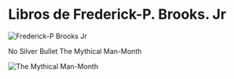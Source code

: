 # Libros de  Frederick-P. Brooks. Jr
![Frederick-P  Brooks  Jr](https://github.com/user-attachments/assets/da0a45e4-90bf-4520-8d3f-982c78722df9)

No Silver Bullet
The Mythical Man-Month  

![The Mythical Man-Month](https://github.com/user-attachments/assets/df385ccb-132a-4d79-a83c-5362eb4c5c93)
